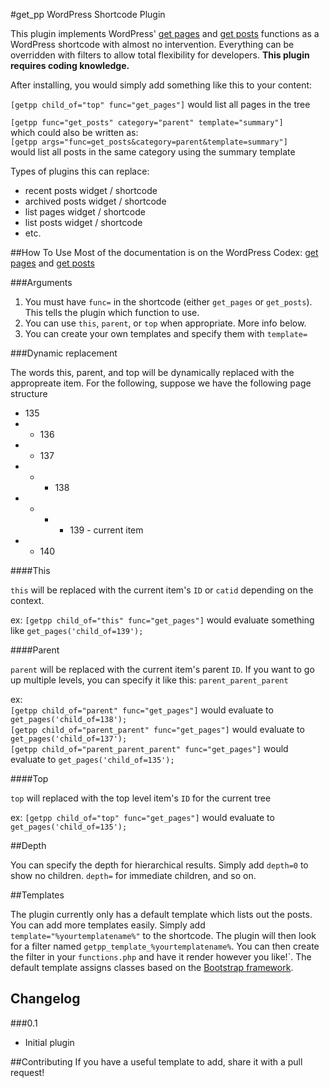 #get_pp WordPress Shortcode Plugin

This plugin implements WordPress' [get pages](http://codex.wordpress.org/Function_Reference/get_pages) and [get posts](http://codex.wordpress.org/Function_Reference/get_posts) functions as a WordPress shortcode with almost no intervention. Everything can be overridden with filters to allow total flexibility for developers. __This plugin requires coding knowledge.__

After installing, you would simply add something like this to your content:

`[getpp child_of="top" func="get_pages"]` would list all pages in the tree

`[getpp func="get_posts" category="parent" template="summary"]`  
which could also be written as:  
`[getpp args="func=get_posts&category=parent&template=summary"]`  
would list all posts in the same category using the summary template


Types of plugins this can replace:

* recent posts widget / shortcode
* archived posts widget / shortcode
* list pages widget / shortcode 
* list posts widget / shortcode
* etc.

##How To Use
Most of the documentation is on the WordPress Codex: [get pages](http://codex.wordpress.org/Function_Reference/get_pages) and [get posts](http://codex.wordpress.org/Function_Reference/get_posts)

###Arguments

1. You must have `func=` in the shortcode (either `get_pages` or `get_posts`).  This tells the plugin which function to use.
2. You can use `this`, `parent`, or `top` when appropriate.  More info below.
3. You can create your own templates and specify them with `template=`

###Dynamic replacement

The words this, parent, and top will be dynamically replaced with the appropreate item.  For the following, suppose we have the following page structure  

- 135
- - 136
- - 137
- - - 138
- - - - 139 - current item
- - 140 

####This

`this` will be replaced with the current item's `ID` or `catid` depending on the context.  

ex: `[getpp child_of="this" func="get_pages"]` would evaluate something like `get_pages('child_of=139');`

####Parent

`parent` will be replaced with the current item's parent `ID`.  If you want to go up multiple levels, you can specify it like this: `parent_parent_parent`  

ex:  
`[getpp child_of="parent" func="get_pages"]` would evaluate to  `get_pages('child_of=138');`  
`[getpp child_of="parent_parent" func="get_pages"]` would evaluate to `get_pages('child_of=137');`  
`[getpp child_of="parent_parent_parent" func="get_pages"]` would evaluate to `get_pages('child_of=135');`


####Top

`top` will replaced with the top level item's `ID` for the current tree  

ex: `[getpp child_of="top" func="get_pages"]` would evaluate to  `get_pages('child_of=135');`  

##Depth

You can specify the depth for hierarchical results.   Simply add `depth=0` to show no children.  `depth=` for immediate children, and so on.

##Templates

The plugin currently only has a default template which lists out the posts.  You can add more templates easily.  Simply add `template="%yourtemplatename%"` to the shortcode.  The plugin will then look for a filter named `getpp_template_%yourtemplatename%`.  You can then create the filter in your `functions.php` and have it render however you like!`.  The default template assigns classes based on the [Bootstrap framework](http://twitter.github.com/bootstrap/).

## Changelog

###0.1
* Initial plugin

##Contributing
If you have a useful template to add, share it with a pull request!  
